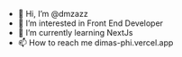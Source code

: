- 👋 Hi, I’m @dmzazz
- 👀 I’m interested in Front End Developer
- 🌱 I’m currently learning NextJs
- 📫 How to reach me dimas-phi.vercel.app

<!---
dmzazz/dmzazz is a ✨ special ✨ repository because its `README.md` (this file) appears on your GitHub profile.
You can click the Preview link to take a look at your changes.
--->
